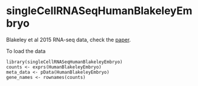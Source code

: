 # singleCellRNASeqHumanBlakeleyEmbryo
Blakeley et al 2015 RNA-seq data, check the [paper](http://www.ncbi.nlm.nih.gov/pmc/articles/PMC4582176/).

To load the data 

```
library(singleCellRNASeqHumanBlakeleyEmbryo)
counts <- exprs(HumanBlakeleyEmbryo)
meta_data <- pData(HumanBlakeleyEmbryo)
gene_names <- rownames(counts)

```
